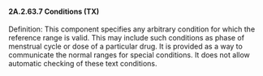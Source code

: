 #### 2A.2.63.7 Conditions (TX)

Definition: This component specifies any arbitrary condition for which the reference range is valid. This may include such conditions as phase of menstrual cycle or dose of a particular drug. It is provided as a way to communicate the normal ranges for special conditions. It does not allow automatic checking of these text conditions.
